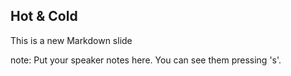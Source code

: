 ##  Hot &amp; Cold

This is a new Markdown slide

note:
    Put your speaker notes here.
    You can see them pressing 's'.
